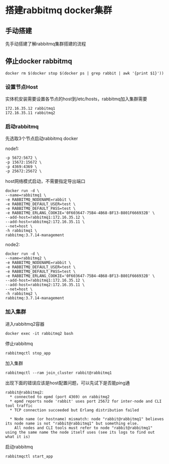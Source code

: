 # 搭建rabbitmq docker集群

## 手动搭建
先手动搭建了解rabbitmq集群搭建的流程

## 停止docker rabbitmq

```
docker rm $(docker stop $(docker ps | grep rabbit | awk '{print $1}'))
```

### 设置节点Host
实体机安装需要设置各节点的host到/etc/hosts，rabbitmq加入集群需要

```
172.16.35.12 rabbitmq1
172.16.35.11 rabbitmq2
```

### 启动rabbitmq
先选取3个节点启动rabbitmq docker

node1:

```
-p 5672:5672 \
-p 15672:15672 \
-p 4369:4369 \
-p 25672:25672 \
```

host网络模式启动，不需要指定导出端口

```
docker run -d \
--name=rabbitmq1 \
-e RABBITMQ_NODENAME=rabbit \
-e RABBITMQ_DEFAULT_USER=test \
-e RABBITMQ_DEFAULT_PASS=test \
-e RABBITMQ_ERLANG_COOKIE='0F603647-75B4-4B68-BF13-B801F666932B' \
--add-host=rabbitmq1:172.16.35.12 \
--add-host=rabbitmq2:172.16.35.11 \
--net=host \
-h rabbitmq1 \
rabbitmq:3.7.14-management
```

node2:

```
docker run -d \
--name=rabbitmq2 \
-e RABBITMQ_NODENAME=rabbit \
-e RABBITMQ_DEFAULT_USER=test \
-e RABBITMQ_DEFAULT_PASS=test \
-e RABBITMQ_ERLANG_COOKIE='0F603647-75B4-4B68-BF13-B801F666932B' \
--add-host=rabbitmq1:172.16.35.12 \
--add-host=rabbitmq2:172.16.35.11 \
--net=host \
-h rabbitmq2 \
rabbitmq:3.7.14-management
```

### 加入集群

进入rabbitmq2容器

```
docker exec -it rabbitmq2 bash 
```

停止rabbitmq

```
rabbitmqctl stop_app
```

加入集群

```
rabbitmqctl --ram join_cluster rabbit@rabbitmq1
```

出现下面的错误应该是host配置问题，可以先试下是否能ping通

```
rabbit@rabbitmq2:
  * connected to epmd (port 4369) on rabbitmq2
  * epmd reports node 'rabbit' uses port 25672 for inter-node and CLI tool traffic
  * TCP connection succeeded but Erlang distribution failed

  * Node name (or hostname) mismatch: node "rabbit@rabbitmq1" believes its node name is not "rabbit@rabbitmq1" but something else.
    All nodes and CLI tools must refer to node "rabbit@rabbitmq1" using the same name the node itself uses (see its logs to find out what it is)
```

启动rabbitmq

```
rabbitmqctl start_app
```